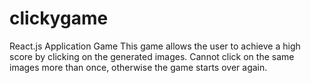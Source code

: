 # clickygame
React.js Application Game
This game allows the user to achieve a high score by clicking on the generated images. Cannot click on the same images more than once, otherwise the game starts over again. 

